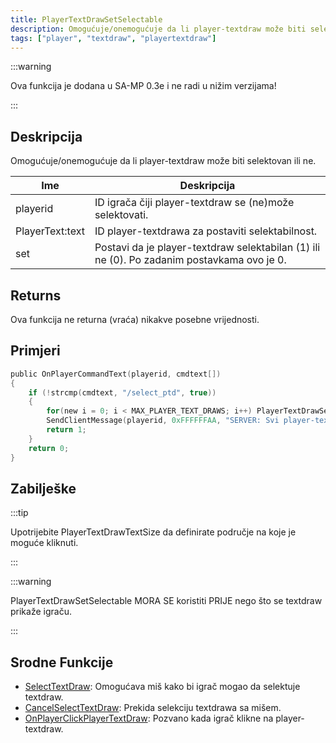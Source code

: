 ```yaml
---
title: PlayerTextDrawSetSelectable
description: Omogućuje/onemogućuje da li player-textdraw može biti selektovan ili ne.
tags: ["player", "textdraw", "playertextdraw"]
---
```


:::warning

Ova funkcija je dodana u SA-MP 0.3e i ne radi u nižim verzijama!

:::

## Deskripcija

Omogućuje/onemogućuje da li player-textdraw može biti selektovan ili ne.

| Ime             | Deskripcija                                                                                |
| --------------- | ------------------------------------------------------------------------------------------ |
| playerid        | ID igrača čiji player-textdraw se (ne)može selektovati.                                    |
| PlayerText:text | ID player-textdrawa za postaviti selektabilnost.                                           |
| set             | Postavi da je player-textdraw selektabilan (1) ili ne (0). Po zadanim postavkama ovo je 0. |

## Returns

Ova funkcija ne returna (vraća) nikakve posebne vrijednosti.

## Primjeri

```c
public OnPlayerCommandText(playerid, cmdtext[])
{
    if (!strcmp(cmdtext, "/select_ptd", true))
    {
        for(new i = 0; i < MAX_PLAYER_TEXT_DRAWS; i++) PlayerTextDrawSetSelectable(playerid, PlayerText:i, 1);
        SendClientMessage(playerid, 0xFFFFFFAA, "SERVER: Svi player-textdraws se sada mogu selektovati!");
        return 1;
    }
    return 0;
}
```

## Zabilješke

:::tip

Upotrijebite PlayerTextDrawTextSize da definirate područje na koje je moguće kliknuti.

:::

:::warning

PlayerTextDrawSetSelectable MORA SE koristiti PRIJE nego što se textdraw prikaže igraču.

:::

## Srodne Funkcije

- [SelectTextDraw](SelectTextDraw): Omogućava miš kako bi igrač mogao da selektuje textdraw.
- [CancelSelectTextDraw](CancelSelectTextDraw): Prekida selekciju textdrawa sa mišem.
- [OnPlayerClickPlayerTextDraw](../callbacks/OnPlayerClickPlayerTextDraw): Pozvano kada igrač klikne na player-textdraw.
